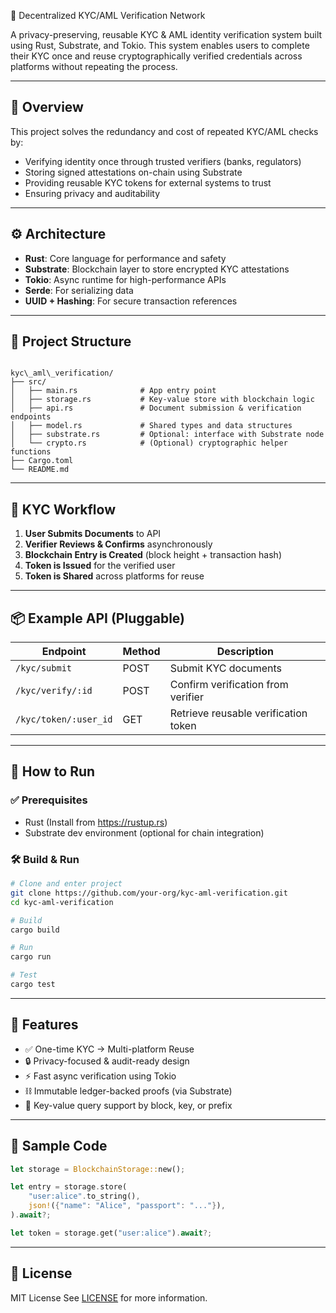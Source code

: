 🔐 Decentralized KYC/AML Verification Network

A privacy-preserving, reusable KYC & AML identity verification system built using Rust, Substrate, and Tokio. This system enables users to complete their KYC once and reuse cryptographically verified credentials across platforms without repeating the process.

---

## 🧠 Overview

This project solves the redundancy and cost of repeated KYC/AML checks by:
- Verifying identity once through trusted verifiers (banks, regulators)
- Storing signed attestations on-chain using Substrate
- Providing reusable KYC tokens for external systems to trust
- Ensuring privacy and auditability

---

## ⚙️ Architecture

- **Rust**: Core language for performance and safety
- **Substrate**: Blockchain layer to store encrypted KYC attestations
- **Tokio**: Async runtime for high-performance APIs
- **Serde**: For serializing data
- **UUID + Hashing**: For secure transaction references

---

## 📁 Project Structure

```

kyc\_aml\_verification/
├── src/
│   ├── main.rs              # App entry point
│   ├── storage.rs           # Key-value store with blockchain logic
│   ├── api.rs               # Document submission & verification endpoints
│   ├── model.rs             # Shared types and data structures
│   ├── substrate.rs         # Optional: interface with Substrate node
│   └── crypto.rs            # (Optional) cryptographic helper functions
├── Cargo.toml
└── README.md

````

---

## 🔄 KYC Workflow

1. **User Submits Documents** to API
2. **Verifier Reviews & Confirms** asynchronously
3. **Blockchain Entry is Created** (block height + transaction hash)
4. **Token is Issued** for the verified user
5. **Token is Shared** across platforms for reuse

---

## 📦 Example API (Pluggable)

| Endpoint               | Method | Description                          |
|------------------------|--------|--------------------------------------|
| `/kyc/submit`          | POST   | Submit KYC documents                 |
| `/kyc/verify/:id`      | POST   | Confirm verification from verifier   |
| `/kyc/token/:user_id`  | GET    | Retrieve reusable verification token |

---

## 🔧 How to Run

### ✅ Prerequisites

- Rust (Install from https://rustup.rs)
- Substrate dev environment (optional for chain integration)

### 🛠 Build & Run

```bash
# Clone and enter project
git clone https://github.com/your-org/kyc-aml-verification.git
cd kyc-aml-verification

# Build
cargo build

# Run
cargo run

# Test
cargo test
````

---

## 🚀 Features

* ✅ One-time KYC → Multi-platform Reuse
* 🔒 Privacy-focused & audit-ready design
* ⚡ Fast async verification using Tokio
* ⛓️ Immutable ledger-backed proofs (via Substrate)
* 📎 Key-value query support by block, key, or prefix

---

## 📘 Sample Code

```rust
let storage = BlockchainStorage::new();

let entry = storage.store(
    "user:alice".to_string(),
    json!({"name": "Alice", "passport": "..."}),
).await?;

let token = storage.get("user:alice").await?;
```

---

## 📜 License

MIT License
See [LICENSE](./LICENSE) for more information.


